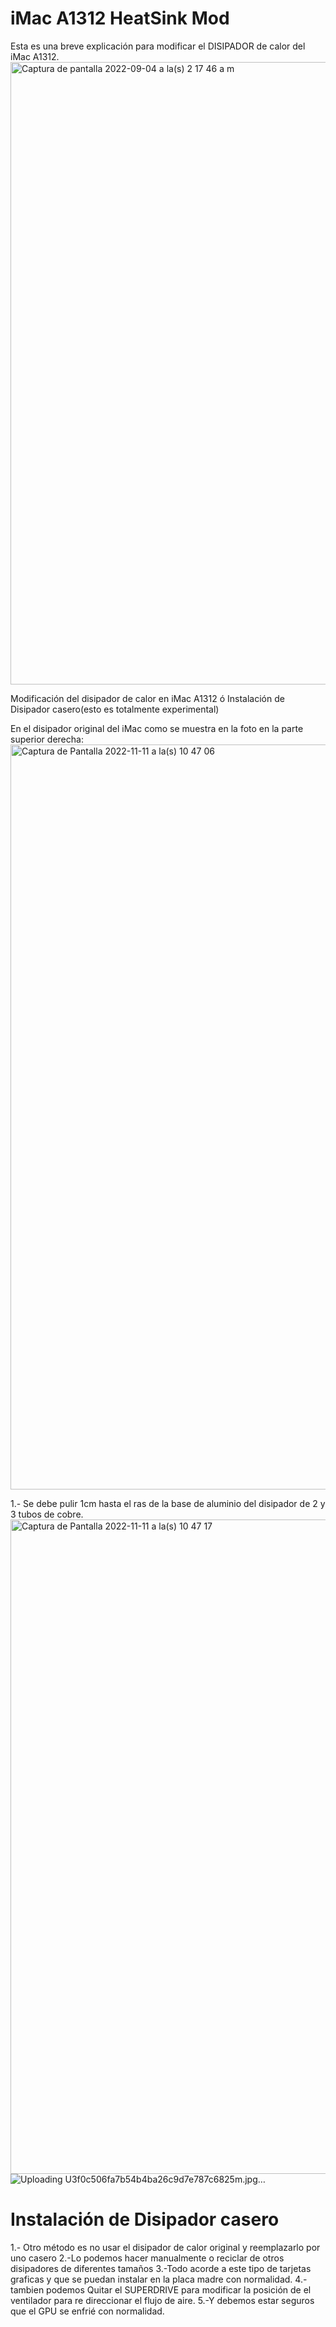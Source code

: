 # iMac A1312 HeatSink Mod

Esta es una breve explicación para modificar el DISIPADOR de calor del iMac A1312.
<img width="996" alt="Captura de pantalla 2022-09-04 a la(s) 2 17 46 a m" src="https://github.com/AvieDv/iMacHeatSinkMod/assets/43917721/472ec23e-cb30-49b6-83af-cc2203f7b34a">

Modificación del disipador de calor en iMac A1312 ó Instalación de Disipador casero(esto es totalmente experimental)

En el disipador original del iMac como se muestra en la foto en la parte superior derecha:
<img width="1192" alt="Captura de Pantalla 2022-11-11 a la(s) 10 47 06" src="https://github.com/AvieDv/iMacHeatSinkMod/assets/43917721/c1e3fdf3-7a6b-44e6-8a47-f11949ab27db">

1.- Se debe pulir 1cm hasta el ras de la base de aluminio del disipador de 2 y 3 tubos de cobre.
<img width="1047" alt="Captura de Pantalla 2022-11-11 a la(s) 10 47 17" src="https://github.com/AvieDv/iMacHeatSinkMod/assets/43917721/0adf7649-6aae-4624-bd1f-5c756d451073">![Uploading U3f0c506fa7b54b4ba26c9d7e787c6825m.jpg…]()


# Instalación de Disipador casero
1.- Otro método es no usar el disipador de calor original y reemplazarlo por uno casero
2.-Lo podemos hacer manualmente o reciclar de otros disipadores de diferentes tamaños
3.-Todo acorde a este tipo de tarjetas graficas y que se puedan instalar en la placa madre con normalidad.
4.-tambien podemos Quitar el SUPERDRIVE para modificar la posición de el ventilador para re direccionar el flujo de aire.
5.-Y debemos estar seguros que el GPU se enfrié con normalidad.

